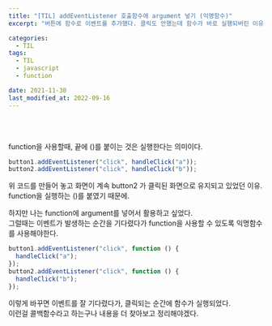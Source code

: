 ```yaml
---
title: "[TIL] addEventListener 호출함수에 argument 넣기 (익명함수)"
excerpt: "버튼에 함수로 이벤트를 추가했다. 클릭도 안했는데 함수가 바로 실행되버린 이유.."

categories:
  - TIL
tags:
  - TIL
  - javascript
  - function

date: 2021-11-30
last_modified_at: 2022-09-16
---
```


<br>
<br>

function을 사용할때, 끝에 ()를 붙이는 것은 실행한다는 의미이다.

```javascript
button1.addEventListener("click", handleClick("a"));
button2.addEventListener("click", handleClick("b"));
```

위 코드를 만들어 놓고 화면이 계속 button2 가 클릭된 화면으로 유지되고 있었던 이유. <br>
function을 실행하는 ()를 붙였기 때문에.

하지만 나는 function에 argument를 넣어서 활용하고 싶었다.<br>
그럴때는 이벤트가 발생하는 순간을 기다렸다가 function을 사용할 수 있도록 익명함수를 사용해야한다.

```javascript
button1.addEventListener("click", function () {
  handleClick("a");
});
button2.addEventListener("click", function () {
  handleClick("b");
});
```

이렇게 바꾸면 이벤트를 잘 기다렸다가, 클릭되는 순간에 함수가 실행되었다. <br>
이런걸 콜백함수라고 하는구나 내용을 더 찾아보고 정리해야겠다.

